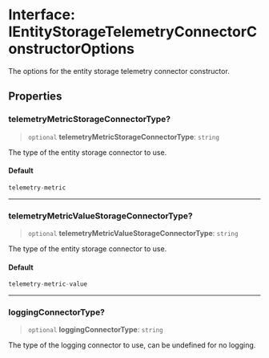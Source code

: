 # Interface: IEntityStorageTelemetryConnectorConstructorOptions

The options for the entity storage telemetry connector constructor.

## Properties

### telemetryMetricStorageConnectorType?

> `optional` **telemetryMetricStorageConnectorType**: `string`

The type of the entity storage connector to use.

#### Default

```ts
telemetry-metric
```

***

### telemetryMetricValueStorageConnectorType?

> `optional` **telemetryMetricValueStorageConnectorType**: `string`

The type of the entity storage connector to use.

#### Default

```ts
telemetry-metric-value
```

***

### loggingConnectorType?

> `optional` **loggingConnectorType**: `string`

The type of the logging connector to use, can be undefined for no logging.
